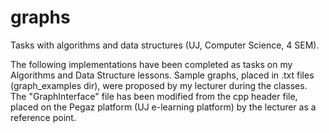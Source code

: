 # graphs
Tasks with algorithms and data structures (UJ, Computer Science, 4 SEM).

The following implementations have been completed as tasks on my Algorithms and Data Structure lessons.
Sample graphs, placed in .txt files (graph_examples dir), were proposed by my lecturer during the classes.
The "GraphInterface" file has been modified from the cpp header file, placed on the Pegaz platform (UJ e-learning platform) by the lecturer as a reference point.
